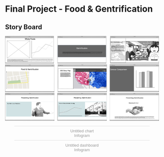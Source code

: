 # Final Project - **Food & Gentrification**
## Story Board

![Introduction](part1.png)
![Middle](part2.png)
![Resolution](part3.png)

<div class="infogram-embed" data-id="9f3badd1-62fd-4afb-83fa-d2587ac94ae5" data-type="interactive" data-title="Untitled chart"></div><script>!function(e,i,n,s){var t="InfogramEmbeds",d=e.getElementsByTagName("script")[0];if(window[t]&&window[t].initialized)window[t].process&&window[t].process();else if(!e.getElementById(n)){var o=e.createElement("script");o.async=1,o.id=n,o.src="https://e.infogram.com/js/dist/embed-loader-min.js",d.parentNode.insertBefore(o,d)}}(document,0,"infogram-async");</script><div style="padding:8px 0;font-family:Arial!important;font-size:13px!important;line-height:15px!important;text-align:center;border-top:1px solid #dadada;margin:0 30px"><a href="https://infogram.com/9f3badd1-62fd-4afb-83fa-d2587ac94ae5" style="color:#989898!important;text-decoration:none!important;" target="_blank">Untitled chart</a><br><a href="https://infogram.com" style="color:#989898!important;text-decoration:none!important;" target="_blank" rel="nofollow">Infogram</a></div>

<div class="infogram-embed" data-id="13c46e15-8ac6-4677-b5d7-cb44040cc6dc" data-type="interactive" data-title="Untitled dashboard"></div><script>!function(e,i,n,s){var t="InfogramEmbeds",d=e.getElementsByTagName("script")[0];if(window[t]&&window[t].initialized)window[t].process&&window[t].process();else if(!e.getElementById(n)){var o=e.createElement("script");o.async=1,o.id=n,o.src="https://e.infogram.com/js/dist/embed-loader-min.js",d.parentNode.insertBefore(o,d)}}(document,0,"infogram-async");</script><div style="padding:8px 0;font-family:Arial!important;font-size:13px!important;line-height:15px!important;text-align:center;border-top:1px solid #dadada;margin:0 30px"><a href="https://infogram.com/13c46e15-8ac6-4677-b5d7-cb44040cc6dc" style="color:#989898!important;text-decoration:none!important;" target="_blank">Untitled dashboard</a><br><a href="https://infogram.com" style="color:#989898!important;text-decoration:none!important;" target="_blank" rel="nofollow">Infogram</a></div>

